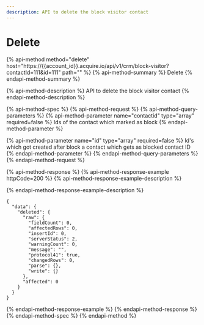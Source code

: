 ```yaml
---
description: API to delete the block visitor contact
---
```


# Delete

{% api-method method="delete" host="https://{{account\_id}}.acquire.io/api/v1/crm/block-visitor?contactId=111&id=111" path="" %}
{% api-method-summary %}
Delete
{% endapi-method-summary %}

{% api-method-description %}
API to delete the block visitor contact
{% endapi-method-description %}

{% api-method-spec %}
{% api-method-request %}
{% api-method-query-parameters %}
{% api-method-parameter name="contactid" type="array" required=false %}
Ids of the contact which marked as block
{% endapi-method-parameter %}

{% api-method-parameter name="id" type="array" required=false %}
Id's which got created after block a contact which gets as blocked contact ID
{% endapi-method-parameter %}
{% endapi-method-query-parameters %}
{% endapi-method-request %}

{% api-method-response %}
{% api-method-response-example httpCode=200 %}
{% api-method-response-example-description %}

{% endapi-method-response-example-description %}

```
{
  "data": {
    "deleted": {
      "raw": {
        "fieldCount": 0,
        "affectedRows": 0,
        "insertId": 0,
        "serverStatus": 2,
        "warningCount": 0,
        "message": "",
        "protocol41": true,
        "changedRows": 0,
        "parse": {},
        "write": {}
      },
      "affected": 0
    }
  }
}
```
{% endapi-method-response-example %}
{% endapi-method-response %}
{% endapi-method-spec %}
{% endapi-method %}



